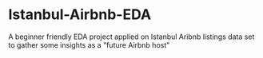 # Istanbul-Airbnb-EDA
A beginner friendly EDA project applied on Istanbul Aribnb listings data set to gather some insights as a "future Airbnb host"
